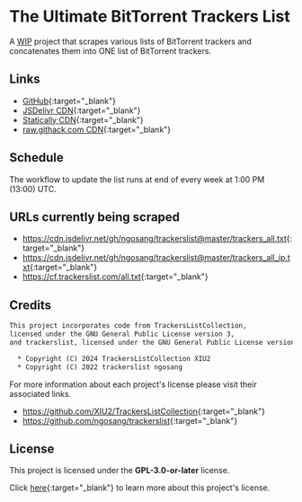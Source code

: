 <!-- THIS FILE IS GENERATED! DO NOT DIRECTLY EDIT IT! -->
# The Ultimate BitTorrent Trackers List

A <ins>WIP</ins> project that scrapes various lists of BitTorrent trackers and concatenates them into ONE list of BitTorrent trackers.

## Links

* [GitHub](./github_){:target="_blank"}
* [JSDelivr CDN](./jsdelivr-cdn){:target="_blank"}
* [Statically CDN](./statically-cdn){:target="_blank"}
* [raw.githack.com CDN](./raw.githack.com-cdn){:target="_blank"}

## Schedule

The workflow to update the list runs at end of every week at 1:00 PM (13:00) UTC.

## URLs currently being scraped

* <https://cdn.jsdelivr.net/gh/ngosang/trackerslist@master/trackers_all.txt>{:target="_blank"}
* <https://cdn.jsdelivr.net/gh/ngosang/trackerslist@master/trackers_all_ip.txt>{:target="_blank"}
* <https://cf.trackerslist.com/all.txt>{:target="_blank"}

## Credits

```txt
This project incorporates code from TrackersListCollection,
licensed under the GNU General Public License version 3,
and trackerslist, licensed under the GNU General Public License version 2.

  * Copyright (C) 2024 TrackersListCollection XIU2
  * Copyright (C) 2022 trackerslist ngosang
```

For more information about each project's license please visit their associated links.

* <https://github.com/XIU2/TrackersListCollection>{:target="_blank"}
* <https://github.com/ngosang/trackerslist>{:target="_blank"}

## License

This project is licensed under the **GPL-3.0-or-later** license.

Click [here](https://github.com/FlawlessCasual17/UltimateBTTrackersList/blob/master/LICENSE){:target="_blank"} to learn more about this project's license.


